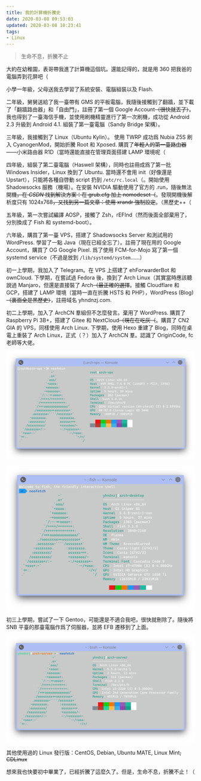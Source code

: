```yaml
---
title: 我的計算機折騰史
date: 2020-03-08 09:53:03
updated: 2020-03-08 10:23:41
tags:
- Linux
---
```


> 生命不息，折騰不止

大約在幼稚園，表哥帶我進了計算機這個坑。還能記得的，就是用 360 把我爸的電腦弄到花屏吧（

小學一年級，父母送我去學習了系統安裝、電腦組裝以及 Flash.

二年級，舅舅送給了我一臺帶有 GMS 的平板電腦，我隨後接觸到了翻牆，並下載了「翻牆路由器」和「自由門」，註冊了第一個 Google Account~~（很快就丟了）~~。 我也得到了一臺海信手機，並使用刷機精靈進行了第一次刷機，成功從 Android 2.3 升級到 Android 4.1. 組裝了第一臺電腦（Sandy Bridge 架構）。

三年級，我接觸到了 Linux（Ubuntu Kylin）。 使用 TWRP 成功爲 Nubia Z5S 刷入 CyanogenMod，開始折騰 Root 和 Xposed. 購買了~~年輕人的第一臺路由器~~——小米路由器 R1D（當時還能直接在管理頁面搭建 LAMP 環境呢（

四年級，組裝了第二臺電腦（Haswell 架構），同時也註冊成爲了第一批 Windows Insider，Linux 換到了 Ubuntu. 當時還不會用 init（好像還是 Upstart），只能將各種自啓動 script 扔到 `/etc/rc.local`（。開始使用 Shadowsocks 服務（機場）。在安裝 NVIDIA 驅動使用了官方的 .run，隨後無法開機~~，在 *CSDN* 找到解決方案：在 grub.cfg 加上 nomodeset（~~。發現開機後解析度只有 1024x768~~，又找到另一篇文章：使用 xrandr 強制設定~~。（黑歷史++（

五年級，第一次嘗試編譯 AOSP，接觸了 Zsh，rEFInd（然而後面全部棄用了，分別換成了 Fish 和 systemd-boot）。

六年級，購買了第一臺 VPS，搭建了 Shadowsocks Server 和測試用的 WordPress. 學習了一點 Java（現在已經全忘了）。註冊了現在用的 Google Account，購買了 OG Google Pixel. 爲了使用 FCM-for-Mojo 寫了第一個 systemd service（不過是放到 `/lib/systemd/system`……）

初一上學期，我加入了 Telegram。在 VPS 上搭建了 ehForwarderBot 和 ownCloud. 下學期，在嘗試過 Fedora 後，換到了 Arch Linux（其實當時應該聽說過 Manjaro，但還是直接裝了 Arch~~（最正確的選擇~~。接觸 Cloudflare 和 GCP，搭建了 LAMP 環境（當時一直在折騰 HSTS 和 PHP），WordPress (Blog)~~（裏面全是黑歷史）~~，註冊域名 yhndnzj.com.

初二上學期，加入了 ArchCN 羣組但不怎麼發言。棄用了 WordPress. 購買了 Raspberry Pi 3B+，搭建了 Gitee 和 NextCloud~~（現在在吃灰（~~。購買了 CN2 GIA 的 VPS，同樣使用 Arch Linux. 下學期，使用 Hexo 重建了 Blog，同時在桌電上重裝了 Arch Linux，正式（？）加入了 ArchCN 羣。認識了 OriginCode, fc 老師等大佬。

![VPS](my-messing-around-with-computers/arch-vps.png)

![桌電](my-messing-around-with-computers/arch-desktop.png)

初三上學期，嘗試了一下 Gentoo，可能還是不適合我吧，很快就刪除了。隨後將 SNB 平臺的那臺電腦作爲了伺服器，並將 EFB 遷移到了上面。

![伺服器](my-messing-around-with-computers/arch-server.png)

其他使用過的 Linux 發行版：CentOS, Debian, Ubuntu MATE, Linux Mint~~, CDLinux~~

想來我也快要初中畢業了，已經折騰了這麼久了。但是，生命不息，折騰不止！（
